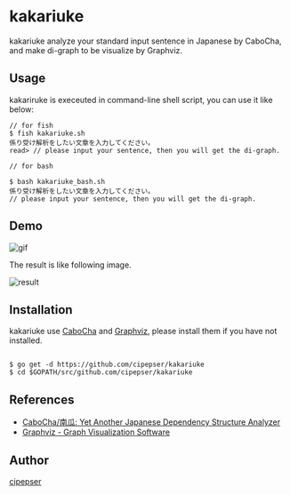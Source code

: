 # kakariuke

kakariuke analyze your standard input sentence in Japanese by CaboCha, and make di-graph to be visualize by Graphviz.

## Usage

kakariruke is execeuted in command-line shell script, you can use it like below:

```
// for fish
$ fish kakariuke.sh
係り受け解析をしたい文章を入力してください。
read> // please input your sentence, then you will get the di-graph.

```

```
// for bash

$ bash kakariuke_bash.sh
係り受け解析をしたい文章を入力してください。
// please input your sentence, then you will get the di-graph.

```

## Demo

![gif](https://github.com/cipepser/kakariuke/blob/media/kakariuke.gif)

The result is like following image.

![result](https://github.com/cipepser/kakariuke/blob/media/out.png)

## Installation

kakariuke use [CaboCha](http://chasen.naist.jp/chaki/t/2005-08-29/doc/CaboCha%20Yet%20Another%20Japanese%20Dependency%20Structure%20Analyzer.htm) and [Graphviz](http://www.graphviz.org/), please install them if you have not installed.

```

$ go get -d https://github.com/cipepser/kakariuke
$ cd $GOPATH/src/github.com/cipepser/kakariuke

```

## References
* [CaboCha/南瓜: Yet Another Japanese Dependency Structure Analyzer](http://chasen.naist.jp/chaki/t/2005-08-29/doc/CaboCha%20Yet%20Another%20Japanese%20Dependency%20Structure%20Analyzer.htm)
* [Graphviz - Graph Visualization Software](http://www.graphviz.org/)

## Author
[cipepser](https://github.com/cipepser)